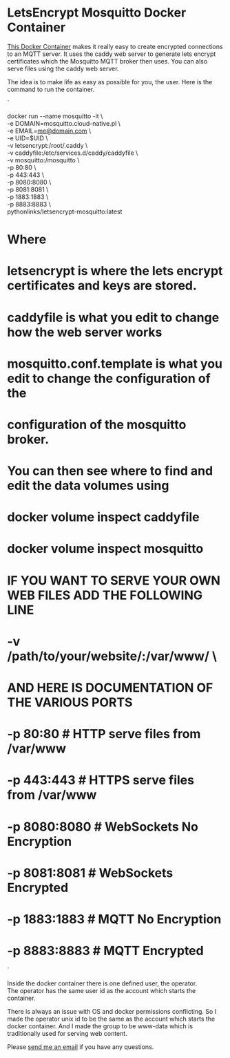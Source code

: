 # LetsEncrypt Mosquitto Docker Container  

[This Docker Container](https://hub.docker.com/r/pythonlinks/letsencrypt-mosquitto) makes it really easy to create encrypted connections to an MQTT server.  It uses the caddy web server to generate lets encrypt certificates which the Mosquitto MQTT broker then uses.  You can also serve files using the
caddy web server.  

The idea is to make life as easy as possible for you, the user. Here is the command to run the container.  

`

docker run --name mosquitto -it \\  
    -e DOMAIN=mosquitto.cloud-native.pl \\  
    -e EMAIL=me@domain.com \\  
    -e UID=$UID \\  
    -v letsencrypt:/root/.caddy \\  
    -v caddyfile:/etc/services.d/caddy/caddyfile \\  
    -v mosquitto:/mosquitto \\  
    -p 80:80 \\  
    -p 443:443 \\  
    -p 8080:8080 \\  
    -p 8081:8081 \\  
    -p 1883:1883 \\  
    -p 8883:8883 \\  
     pythonlinks/letsencrypt-mosquitto:latest

#  Where 
#     letsencrypt is where the lets encrypt certificates and keys are stored.
#     caddyfile is what you edit to change how the web server works
#     mosquitto.conf.template is what you edit to change the configuration of the 
#                             configuration of the mosquitto broker.

#     You can then see where to find and edit the data volumes using 
#      docker volume inspect caddyfile
#      docker volume inspect mosquitto

#    IF YOU WANT TO SERVE YOUR OWN WEB FILES ADD THE FOLLOWING LINE
#    -v /path/to/your/website/:/var/www\/ \

#    AND HERE IS DOCUMENTATION OF THE VARIOUS PORTS
#    -p 80:80       # HTTP  serve files from /var/www
#    -p 443:443     # HTTPS serve files from /var/www
#    -p 8080:8080   # WebSockets No Encryption 
#    -p 8081:8081   # WebSockets Encrypted
#    -p 1883:1883   # MQTT No Encryption 
#    -p 8883:8883   # MQTT Encrypted

`

Inside the docker container there is one defined user, the operator.  
The operator has the same user id as the account which starts the container. 





There is always an issue with OS and docker permissions conflicting.
So I made the operator unix id to be the same as the account which starts the docker 
container.  And I made the group to be www-data which is traditionally used for 
serving web content.  

   <p> Please <a href="mailto:lozinski@PythonLinks.info">send me an email</a>
if you have any questions.
</p>    


